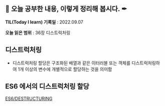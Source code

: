 ## 📕 오늘 공부한 내용, 이렇게 정리해 봅시다. ✒

**TIL(Today I learn) 기록일** : 2022.09.07

**오늘 읽은 범위** : 36장 디스트럭처링

## 디스트럭처링
- 디스트럭처링 할당은 구조화된 배열과 같은 이터러블 또는 객체를 디스트럭처링하여 1개 이상의 변수에 개별적으로 할당하는 것을 의미함

## ES6 에서의 디스트럭처링 할당
[ES6/DESTRUCTURING](https://github.com/GEON1999/ES6/blob/main/DESTRUCTURING/Destructuring.md)
